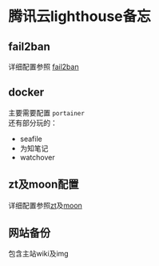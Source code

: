 # 腾讯云lighthouse备忘

## fail2ban
详细配置参照 [fail2ban](./fail2ban.md)  

## docker
主要需要配置 `portainer`  
还有部分玩的：
- seafile
- 为知笔记
- watchover

## zt及moon配置
详细配置参照[zt](../Nas/zerotier.md)及[moon](../Skills/moon.md)

## 网站备份
包含主站wiki及img  

## 